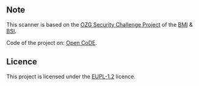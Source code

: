 ## Note

This scanner is based on the
[OZG Security Challenge Project](https://bmi.usercontent.opencode.de/ozg-rahmenarchitektur/ozgsec/ozgsec-info/)
of the [BMI](https://www.bmi.bund.de/DE/startseite/startseite-node.html) & [BSI](https://www.bsi.bund.de/DE/Home/home_node.html).

Code of the project on: [Open CoDE](https://gitlab.opencode.de/bmi/ozg-rahmenarchitektur/ozgsec).

## Licence

This project is licensed under the [EUPL-1.2](./LICENSE) licence.
